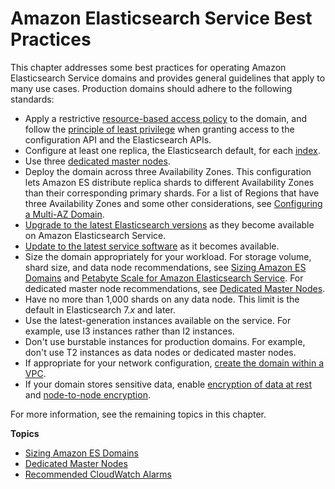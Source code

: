 # Amazon Elasticsearch Service Best Practices<a name="aes-bp"></a>

This chapter addresses some best practices for operating Amazon Elasticsearch Service domains and provides general guidelines that apply to many use cases\. Production domains should adhere to the following standards:
+ Apply a restrictive [resource\-based access policy](es-ac.md#es-ac-types-resource) to the domain, and follow the [principle of least privilege](https://docs.aws.amazon.com/IAM/latest/UserGuide/best-practices.html#grant-least-privilege) when granting access to the configuration API and the Elasticsearch APIs\.
+ Configure at least one replica, the Elasticsearch default, for each [index](es-indexing.md#es-indexing-intro)\.
+ Use three [dedicated master nodes](es-managedomains-dedicatedmasternodes.md)\.
+ Deploy the domain across three Availability Zones\. This configuration lets Amazon ES distribute replica shards to different Availability Zones than their corresponding primary shards\. For a list of Regions that have three Availability Zones and some other considerations, see [Configuring a Multi\-AZ Domain](es-managedomains.md#es-managedomains-multiaz)\.
+ [Upgrade to the latest Elasticsearch versions](es-version-migration.md) as they become available on Amazon Elasticsearch Service\.
+ [Update to the latest service software](es-managedomains.md#es-service-software) as it becomes available\.
+ Size the domain appropriately for your workload\. For storage volume, shard size, and data node recommendations, see [Sizing Amazon ES Domains](sizing-domains.md) and [Petabyte Scale for Amazon Elasticsearch Service](petabyte-scale.md)\. For dedicated master node recommendations, see [Dedicated Master Nodes](es-managedomains-dedicatedmasternodes.md)\.
+ Have no more than 1,000 shards on any data node\. This limit is the default in Elasticsearch 7\.*x* and later\.
+ Use the latest\-generation instances available on the service\. For example, use I3 instances rather than I2 instances\.
+ Don't use burstable instances for production domains\. For example, don't use T2 instances as data nodes or dedicated master nodes\.
+ If appropriate for your network configuration, [create the domain within a VPC](es-vpc.md)\.
+ If your domain stores sensitive data, enable [encryption of data at rest](encryption-at-rest.md) and [node\-to\-node encryption](ntn.md)\.

For more information, see the remaining topics in this chapter\.

**Topics**
+ [Sizing Amazon ES Domains](sizing-domains.md)
+ [Dedicated Master Nodes](es-managedomains-dedicatedmasternodes.md)
+ [Recommended CloudWatch Alarms](cloudwatch-alarms.md)